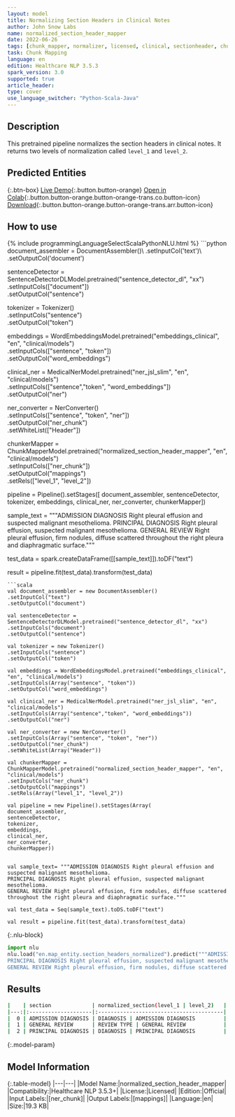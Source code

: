```yaml
---
layout: model
title: Normalizing Section Headers in Clinical Notes
author: John Snow Labs
name: normalized_section_header_mapper
date: 2022-06-26
tags: [chunk_mapper, normalizer, licensed, clinical, sectionheader, chunk_mapping, en]
task: Chunk Mapping
language: en
edition: Healthcare NLP 3.5.3
spark_version: 3.0
supported: true
article_header:
type: cover
use_language_switcher: "Python-Scala-Java"
---
```


## Description

This pretrained pipeline normalizes the section headers in clinical notes. It returns two levels of normalization called `level_1` and `level_2`.

## Predicted Entities



{:.btn-box}
[Live Demo](https://demo.johnsnowlabs.com/healthcare/NORMALIZED_SECTION_HEADER_MAPPER/){:.button.button-orange}
[Open in Colab](https://colab.research.google.com/github/JohnSnowLabs/spark-nlp-workshop/blob/master/tutorials/streamlit_notebooks/healthcare/NORMALIZED_SECTION_HEADER_MAPPER.ipynb){:.button.button-orange.button-orange-trans.co.button-icon}
[Download](https://s3.amazonaws.com/auxdata.johnsnowlabs.com/clinical/models/normalized_section_header_mapper_en_3.5.3_3.0_1656263408017.zip){:.button.button-orange.button-orange-trans.arr.button-icon}

## How to use



<div class="tabs-box" markdown="1">
{% include programmingLanguageSelectScalaPythonNLU.html %}
```python
document_assembler = DocumentAssembler()\
.setInputCol('text')\
.setOutputCol('document')

sentenceDetector = SentenceDetectorDLModel.pretrained("sentence_detector_dl", "xx")\
.setInputCols(["document"])\
.setOutputCol("sentence")

tokenizer = Tokenizer()\
.setInputCols("sentence")\
.setOutputCol("token")

embeddings = WordEmbeddingsModel.pretrained("embeddings_clinical", "en", "clinical/models")\
.setInputCols(["sentence", "token"])\
.setOutputCol("word_embeddings")

clinical_ner = MedicalNerModel.pretrained("ner_jsl_slim", "en", "clinical/models")\
.setInputCols(["sentence","token", "word_embeddings"])\
.setOutputCol("ner")

ner_converter = NerConverter()\
.setInputCols(["sentence", "token", "ner"])\
.setOutputCol("ner_chunk")\
.setWhiteList(["Header"])

chunkerMapper = ChunkMapperModel.pretrained("normalized_section_header_mapper",  "en", "clinical/models")\
.setInputCols(["ner_chunk"])\
.setOutputCol("mappings")\
.setRels(["level_1", "level_2"])


pipeline = Pipeline().setStages([
document_assembler,
sentenceDetector,
tokenizer, 
embeddings,
clinical_ner, 
ner_converter, 
chunkerMapper])



sample_text = """ADMISSION DIAGNOSIS Right pleural effusion and suspected malignant mesothelioma.
PRINCIPAL DIAGNOSIS Right pleural effusion, suspected malignant mesothelioma.
GENERAL REVIEW Right pleural effusion, firm nodules, diffuse scattered throughout the right pleura and diaphragmatic surface."""


test_data = spark.createDataFrame([[sample_text]]).toDF("text")

result = pipeline.fit(test_data).transform(test_data)
```
```scala
val document_assembler = new DocumentAssembler()
.setInputCol("text")
.setOutputCol("document")

val sentenceDetector = SentenceDetectorDLModel.pretrained("sentence_detector_dl", "xx")
.setInputCols("document")
.setOutputCol("sentence")

val tokenizer = new Tokenizer()
.setInputCols("sentence")
.setOutputCol("token")

val embeddings = WordEmbeddingsModel.pretrained("embeddings_clinical", "en", "clinical/models")
.setInputCols(Array("sentence", "token"))
.setOutputCol("word_embeddings")

val clinical_ner = MedicalNerModel.pretrained("ner_jsl_slim", "en", "clinical/models")
.setInputCols(Array("sentence","token", "word_embeddings"))
.setOutputCol("ner")

val ner_converter = new NerConverter()
.setInputCols(Array("sentence", "token", "ner"))
.setOutputCol("ner_chunk")
.setWhiteList(Array("Header"))

val chunkerMapper = ChunkMapperModel.pretrained("normalized_section_header_mapper", "en", "clinical/models") 
.setInputCols("ner_chunk")
.setOutputCol("mappings")
.setRels(Array("level_1", "level_2"))

val pipeline = new Pipeline().setStages(Array(
document_assembler,
sentenceDetector,
tokenizer, 
embeddings,
clinical_ner, 
ner_converter, 
chunkerMapper))


val sample_text= """ADMISSION DIAGNOSIS Right pleural effusion and suspected malignant mesothelioma.
PRINCIPAL DIAGNOSIS Right pleural effusion, suspected malignant mesothelioma.
GENERAL REVIEW Right pleural effusion, firm nodules, diffuse scattered throughout the right pleura and diaphragmatic surface."""

val test_data = Seq(sample_text).toDS.toDF("text")

val result = pipeline.fit(test_data).transform(test_data)
```


{:.nlu-block}
```python
import nlu
nlu.load("en.map_entity.section_headers_normalized").predict("""ADMISSION DIAGNOSIS Right pleural effusion and suspected malignant mesothelioma.
PRINCIPAL DIAGNOSIS Right pleural effusion, suspected malignant mesothelioma.
GENERAL REVIEW Right pleural effusion, firm nodules, diffuse scattered throughout the right pleura and diaphragmatic surface.""")
```

</div>

## Results

```bash
|    | section             | normalized_section(level_1 | level_2)   |
|---:|:--------------------|:----------------------------------------|
|  0 | ADMISSION DIAGNOSIS | DIAGNOSIS | ADMISSION DIAGNOSIS         |
|  1 | GENERAL REVIEW      | REVIEW TYPE | GENERAL REVIEW            |
|  2 | PRINCIPAL DIAGNOSIS | DIAGNOSIS | PRINCIPAL DIAGNOSIS         |
```

{:.model-param}
## Model Information

{:.table-model}
|---|---|
|Model Name:|normalized_section_header_mapper|
|Compatibility:|Healthcare NLP 3.5.3+|
|License:|Licensed|
|Edition:|Official|
|Input Labels:|[ner_chunk]|
|Output Labels:|[mappings]|
|Language:|en|
|Size:|19.3 KB|